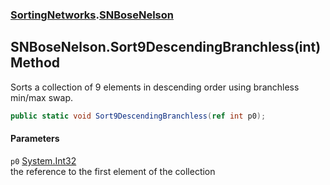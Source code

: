 ### [SortingNetworks](SortingNetworks.md 'SortingNetworks').[SNBoseNelson](SortingNetworks_SNBoseNelson.md 'SortingNetworks.SNBoseNelson')
## SNBoseNelson.Sort9DescendingBranchless(int) Method
Sorts a collection of 9 elements in descending order using branchless min/max swap.  
```csharp
public static void Sort9DescendingBranchless(ref int p0);
```
#### Parameters
<a name='SortingNetworks_SNBoseNelson_Sort9DescendingBranchless(int)_p0'></a>
`p0` [System.Int32](https://docs.microsoft.com/en-us/dotnet/api/System.Int32 'System.Int32')  
the reference to the first element of the collection
  
